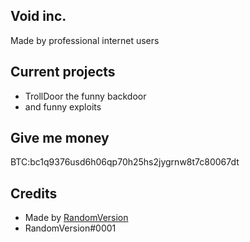 ## Void inc.

Made by professional internet users

## Current projects

- TrollDoor the funny backdoor
- and funny exploits

## Give me money
BTC:bc1q9376usd6h06qp70h25hs2jygrnw8t7c80067dt

## Credits

- Made by [RandomVersion](https://github.com/RandomVersion)
- RandomVersion#0001
